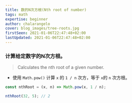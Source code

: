 ```yaml
---
title: 数的N次方根(Nth root of number)
tags: math
expertise: beginner
author: chalarangelo
cover: blog_images/tree-roots.jpg
firstSeen: 2021-01-06T22:47:48+02:00
lastUpdated: 2021-01-06T22:47:48+02:00
---
```


### 计算给定数字的N次方根。
> Calculates the nth root of a given number.

- 使用 `Math.pow()` 计算 `x` 的 `1 / n` 次方，等于 `x`的 `n` 次方根。

```js
const nthRoot = (x, n) => Math.pow(x, 1 / n);
```

```js
nthRoot(32, 5); // 2
```
